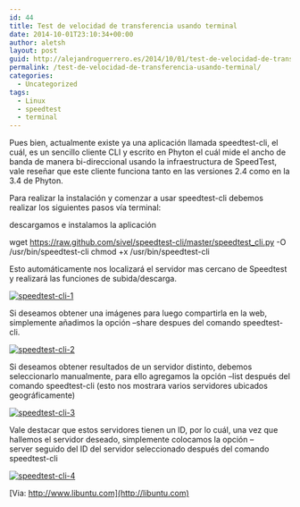 ```yaml
---
id: 44
title: Test de velocidad de transferencia usando terminal
date: 2014-10-01T23:10:34+00:00
author: aletsh
layout: post
guid: http://alejandroguerrero.es/2014/10/01/test-de-velocidad-de-transferencia-usando-terminal/
permalink: /test-de-velocidad-de-transferencia-usando-terminal/
categories:
  - Uncategorized
tags:
  - Linux
  - speedtest
  - terminal
---
```

Pues bien, actualmente existe ya una aplicación llamada speedtest-cli, el cuál, es un sencillo cliente CLI y escrito en Phyton el cuál mide el ancho de banda de manera bi-direccional usando la infraestructura de SpeedTest, vale reseñar que este cliente funciona tanto en las versiones 2.4 como en la 3.4 de Phyton.

Para realizar la instalación y comenzar a usar speedtest-cli debemos realizar los siguientes pasos vía terminal:

descargamos e instalamos la aplicación

wget <https://raw.github.com/sivel/speedtest-cli/master/speedtest_cli.py> -O /usr/bin/speedtest-cli chmod +x /usr/bin/speedtest-cli

Esto automáticamente nos localizará el servidor mas cercano de Speedtest y realizará las funciones de subida/descarga.

[![speedtest-cli-1](http://i0.wp.com/libuntu.com/content/images/2014/01/speedtest-cli-1.jpg?zoom=3&resize=568%2C244)](http://i0.wp.com/libuntu.com/content/images/2014/01/speedtest-cli-1.jpg)

Si deseamos obtener una imágenes para luego compartirla en la web, simplemente añadimos la opción –share despues del comando speedtest-cli.

[![speedtest-cli-2](http://i1.wp.com/libuntu.com/content/images/2014/01/speedtest-cli-2.jpg?zoom=3&resize=568%2C240)](http://i1.wp.com/libuntu.com/content/images/2014/01/speedtest-cli-2.jpg)

Si deseamos obtener resultados de un servidor distinto, debemos seleccionarlo manualmente, para ello agregamos la opción –list después del comando speedtest-cli (esto nos mostrara varios servidores ubicados geográficamente)

[![speedtest-cli-3](http://i2.wp.com/libuntu.com/content/images/2014/01/speedtest-cli-3.jpg?zoom=3&resize=640%2C253)](http://i2.wp.com/libuntu.com/content/images/2014/01/speedtest-cli-3.jpg)

Vale destacar que estos servidores tienen un ID, por lo cuál, una vez que hallemos el servidor deseado, simplemente colocamos la opción –server seguido del ID del servidor seleccionado después del comando speedtest-cli

[![speedtest-cli-4](http://i0.wp.com/libuntu.com/content/images/2014/01/speedtest-cli-4.jpg?zoom=3&resize=579%2C184)](http://i0.wp.com/libuntu.com/content/images/2014/01/speedtest-cli-4.jpg)

[Via: http://www.libuntu.com](http://libuntu.com)